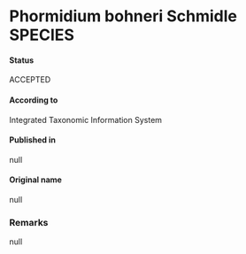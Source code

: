# Phormidium bohneri Schmidle SPECIES

#### Status
ACCEPTED

#### According to
Integrated Taxonomic Information System

#### Published in
null

#### Original name
null

### Remarks
null